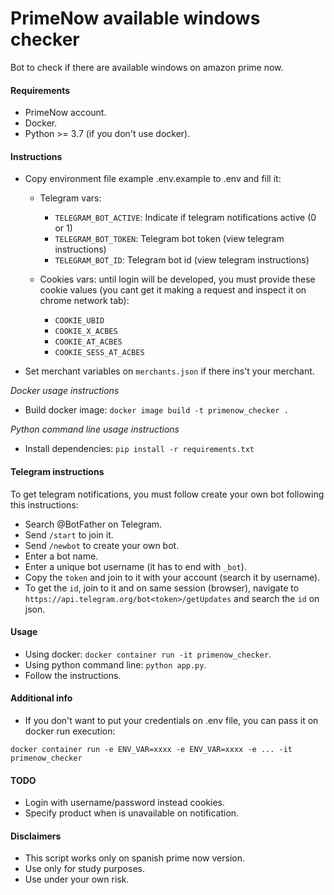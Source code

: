 # PrimeNow available windows checker

Bot to check if there are available windows on amazon prime now.

#### Requirements

- PrimeNow account.
- Docker.
- Python >= 3.7 (if you don't use docker).

#### Instructions

- Copy environment file example .env.example to .env and fill it:
    - Telegram vars:
        - `TELEGRAM_BOT_ACTIVE`: Indicate if telegram notifications active (0 or 1)
        - `TELEGRAM_BOT_TOKEN`: Telegram bot token (view telegram instructions)
        - `TELEGRAM_BOT_ID`: Telegram bot id (view telegram instructions)
    
    - Cookies vars: until login will be developed, you must provide these cookie values (you cant get it making a request and inspect it on chrome network tab):
        - `COOKIE_UBID`
        - `COOKIE_X_ACBES`
        - `COOKIE_AT_ACBES`
        - `COOKIE_SESS_AT_ACBES`
        
- Set merchant variables on `merchants.json` if there ins't your merchant.

*Docker usage instructions*
- Build docker image: `docker image build -t primenow_checker .`

*Python command line usage instructions*
- Install dependencies: `pip install -r requirements.txt`

#### Telegram instructions

To get telegram notifications, you must follow create your own bot following this instructions:

- Search @BotFather on Telegram.
- Send `/start` to join it.
- Send `/newbot` to create your own bot.
- Enter a bot name.
- Enter a unique bot username (it has to end with `_bot`).
- Copy the `token` and join to it with your account (search it by username).
- To get the `id`, join to it and on same session (browser), navigate to `https://api.telegram.org/bot<token>/getUpdates` and search the `id` on json.

#### Usage

- Using docker: `docker container run -it primenow_checker`.
- Using python command line: `python app.py`.
- Follow the instructions.

#### Additional info

- If you don't want to put your credentials on .env file, you can pass it on docker run execution:

```
docker container run -e ENV_VAR=xxxx -e ENV_VAR=xxxx -e ... -it primenow_checker
```

#### TODO

- Login with username/password instead cookies.
- Specify product when is unavailable on notification.

#### Disclaimers

- This script works only on spanish prime now version.
- Use only for study purposes.
- Use under your own risk.